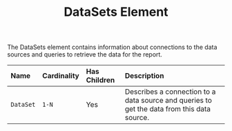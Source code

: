 ﻿---
title: DataSets Element
second_title: Aspose.Words for SharePoint
articleTitle: DataSets Element
linktitle: DataSets Element
description: "DataSets element meaning and structure which may be used while configuring Aspose.Words for SharePoint reports."
type: docs
weight: 30
url: /sharepoint/datasets-element/
---

The DataSets element contains information about connections to the data sources and queries to retrieve the data for the report.

| Name |Cardinality|Has Children| Description |
| :- | :- | :- | :- |
| `DataSet` | `1-N` | Yes |Describes a connection to a data source and queries to get the data from this data source.|
